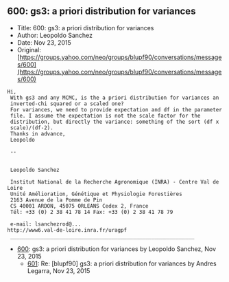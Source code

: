 ## 600: gs3: a priori distribution for variances

- Title: 600: gs3: a priori distribution for variances
- Author: Leopoldo Sanchez
- Date: Nov 23, 2015
- Original: [https://groups.yahoo.com/neo/groups/blupf90/conversations/messages/600](https://groups.yahoo.com/neo/groups/blupf90/conversations/messages/600)

```
Hi,
 With gs3 and any MCMC, is the a priori distribution for variances an 
 inverted-chi squared or a scaled one?
 For variances, we need to provide expectation and df in the parameter 
 file. I assume the expectation is not the scale factor for the 
 distribution, but directly the variance: something of the sort (df x 
 scale)/(df-2).
 Thanks in advance,
 Leopoldo

 -- 


 Leopoldo Sanchez

 Institut National de la Recherche Agronomique (INRA) - Centre Val de Loire
 Unité Amélioration, Génétique et Physiologie Forestières
 2163 Avenue de la Pomme de Pin
 CS 40001 ARDON, 45075 ORLEANS Cedex 2, France
 Tél: +33 (0) 2 38 41 78 14 Fax: +33 (0) 2 38 41 78 79

 e-mail: lsanchezrod@...
http://www6.val-de-loire.inra.fr/uragpf
 ____________________________________________________________
```

- [600](0600.md): gs3: a priori distribution for variances by Leopoldo Sanchez, Nov 23, 2015
    - [601](0601.md): Re: [blupf90] gs3: a priori distribution for variances by Andres Legarra, Nov 23, 2015
